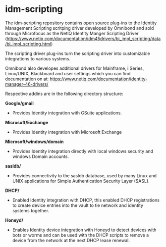 # idm-scripting
The idm-scripting repository contains open source plug-ins to the Identity Management Scripting scritping driver developed by Omnibond and sold through Microfocus as the NetIQ Identity Manger Scripting Driver (https://www.netiq.com/documentation/idm45drivers/bi_impl_scripting/data/bi_impl_scripting.html)

The scripting driver plug-ins turn the scripting driver into customizable integrations to various systems.

Omnibond also developes additional drivers for Mainframe, i Series, Linux/UNIX, Blackboard and user settings which you can find documentation on at: https://www.netiq.com/documentation/identity-manager-46-drivers/


Respective addins are in the following directory structure:

**Google/gmail**
- Provides Identity integration with GSuite applications.

**Microsoft/Exchange**
- Provides Identity integration with Microsoft Exchange 

**Microsoft/windows/domain**
- Provides Identity integration directly with local windows security and windows Domain accounts.

**sasldb/**
- Provides connectivity to the sasldb database, used by many Linux and UNIX applications for Simple Authentication Security Layer (SASL).

**DHCP/**
- Enabled Identity integration with DHCP, this enabled DHCP registrations to create device entries into the vault to tie network and identity systems together.

**Honeyd/**
- Enables Identity device integration with Honeyd to detect devices with bots or worms and can be used with the DHCP scripts to remove a device from the network at the next DHCP lease renewal.
